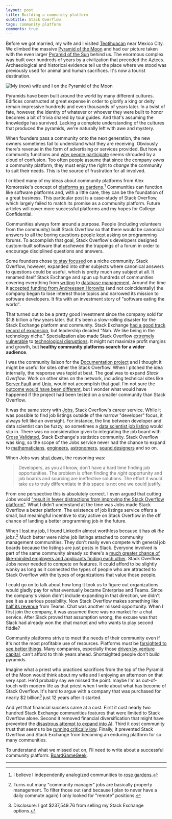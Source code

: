 ```yaml
---
layout: post
title: Building a community platform
subtitle: Stack Overflow
tags: community platform
comments: true
---
```


Before we got married, my wife and I visited
[Teotihuacan](https://en.wikipedia.org/wiki/Teotihuacan) near Mexico
City. We climbed the massive [Pyramid of the
Moon](https://en.wikipedia.org/wiki/Pyramid_of_the_Moon) and had our
picture taken with the even larger [Pyramid of the
Sun](https://en.wikipedia.org/wiki/Pyramid_of_the_Sun) behind us. The
enormous complex was built over hundreds of years by a civilization
that preceded the Aztecs. Archaeological and historical evidence tell
us the place where we stood was previously used for animal and human
sacrifices. It's now a tourist destination.

![My (now) wife and I on the Pyramid of the
Moon](/images/usonthemoon.jpg)

Pyramids have been built around the world by many different
cultures. Edifices constructed at great expense in order to glorify a
king or deity remain impressive hundreds and even thousands of years
later. In a twist of fate, however, the identity of whatever or
whoever they were built to honor becomes a bit of trivia shared by
tour guides. And that's assuming the knowledge has survived. Lacking a
complete understanding of the cultures that produced the pyramids,
we're naturally left with awe and mystery.

When founders pass a community onto the next generation, the new
owners sometimes fail to understand what they are receiving. Obviously
there's revenue in the form of advertising or services provided. But
how a community functions and [why people
participate](/2016/07/13/QA_economics.html) seems shrouded by a cloud
of confusion. Too often people assume that since the company _owns_ a
community platform, they must enjoy the right to _change_ the
community to suit their needs. This is the source of frustration for
all involved.

I cribbed many of my ideas about community platforms from Alex
Komoroske's concept of [platforms as
gardens](komoroske.com/gardening-platforms).[^1] Communities can
function like software platforms and, with a little care, they can be
the foundation of a great business. This particular post is a
case-study of Stack Overflow, which largely failed to match its
promise as a community platform. Future articles will cover more
successful platforms and my hopes for College Confidential.

Communities always form around a purpose. People (including volunteers
from the community) built Stack Overflow so that there would be
canonical answers to all the boring questions people kept asking on
programming forums. To accomplish that goal, Stack Overflow's
developers designed custom-built software that eschewed the trappings
of a forum in order to encourage disciplined questions and answers.

Some founders chose [to stay focused](/2019/12/11/founders.html) on a
niche community. Stack Overflow, however, expanded into other subjects
where canonical answers to questions could be useful, which is pretty
much any subject at all. It renamed itself Stack Exchange and spun up
hundreds of communities covering everything from
[writing](https://writing.stackexchange.com/) to [database
management](https://dba.stackexchange.com/). Around the time it
[accepted funding from Andreessen
Horowitz](https://web.archive.org/web/20190212075510/https://stackoverflow.blog/2015/01/20/andreessen-horowitz-invests-in-stack-exchange/)
(and not coincidentally) the company began to lose interest those
topics and narrowed its mission to software developers. It fits with
an investment story of "software eating the world".

That turned out to be a pretty good investment since the company sold
for $1.8 billion a few years later. But it's been a slow-rolling
disaster for the Stack Exchange platform and community. Stack Exchange
[had a good track record of
expansion](/2021/08/19/community_startup.html), but leadership decided
"Nah. We like being in the technology niche." Specialization also made
Stack Overflow [extremely vulnerable](/2023/05/17/so_business.html) to
[technological disruptions](/2023/06/02/strike_comentary.html). It
might not maximize profit margins and growth, but **healthy community
platforms search for a wider audience**.

I was the community liaison for the [Documentation
project](https://meta.stackoverflow.com/questions/303865/warlords-of-documentation-a-proposed-expansion-of-stack-overflow)
and I thought it might be useful for sites other the Stack
Overflow. When I pitched the idea internally, the response was tepid
at best. The goal was to expand _Stack Overflow_. Work on other sites
on the network, including technical sites like [Server
Fault](https://serverfault.com/) and
[Unix](https://unix.stackexchange.com/), would not accomplish that
goal. I'm not sure the [outcome would have been
different](https://meta.stackoverflow.com/questions/354217/sunsetting-documentation),
but I wonder what would have happened if the project had been tested
on a smaller community than Stack Overflow.

It was the same story with [Jobs](https://stackoverflow.com/jobs/),
Stack Overflow's career service. While it was possible to find job
listings outside of the narrow "developer" focus, it always felt like
an oversight. For instance, the line between developer and data
scientist can be fuzzy, so sometimes a [data scientist job
listing](https://web.archive.org/web/20180828232025/https://stackoverflow.com/jobs/155241/data-scientist-national-security-agency)
would slip in. There was no consideration given to integrating the job
board with [Cross Validated](https://stats.stackexchange.com/), Stack
Exchange's statistics community. Stack Overflow was king, so the scope
of the Jobs service never had the chance to expand to
[mathematicians](https://mathoverflow.net/),
[engineers](https://engineering.stackexchange.com/),
[astronomers](https://astronomy.stackexchange.com/), [sound
designers](https://sound.stackexchange.com/) and so on.

When Jobs was [shut
down](https://meta.stackoverflow.com/questions/415293/sunsetting-jobs-developer-story),
the reasoning was:

>  Developers, as you all know, don’t have a hard time finding job
>  opportunities. The problem is often finding the _right_ opportunity
>  and job boards and sourcing are ineffective solutions. The effort
>  it would take us to truly differentiate in this space is not one we
>  could justify.

From one perspective this is absolutely correct. I even argued that
cutting Jobs would ["result in fewer distractions from improving the
Stack Overflow platform"](/2021/04/27/reading_tealeaves.html). What I
didn't understand at the time was Jobs made Stack Overflow a better
platform. The existence of job listings service offers a small, but
meaningful incentive to stay active on Stack Overflow in the off
chance of landing a better programming job in the future.

When [I lost my job](/2021/04/23/job_hunting.html), I found LinkedIn
almost worthless because it has _all the jobs_.[^2] Much better were
niche job listings attached to community management communities. They
don't really even compete with general job boards because the listings
are just posts in Slack. Everyone involved is part of the same
community already so there's a [much greater chance of like-minded
employers and applicants finding each
other](/2022/05/23/community_product.html). Stack Overflow Jobs never
needed to compete on features. It could afford to be slightly wonky as
long as it connected the types of people who are attracted to Stack
Overflow with the types of organizations that value those people.

I could go on to talk about how long it took us to figure out
organizations would gladly pay for what eventually became Enterprise
and Teams. Since the company's vision didn't include expanding in that
direction, we didn't see it as a serious possibility. Now Stack
Overflow makes something like [half its
revenue](/2023/05/17/so_business.html) from Teams. Chat was another
missed opportunity. When I first join the company, it was assumed
there was no market for a chat service. After Slack proved that
assumption wrong, the excuse was that Slack had already won the chat
market and who wants to play second fiddle?

Community platforms strive to meet the needs of their community even
if it's not the most profitable use of resources. Platforms must be
[farsighted to see better
things](https://www.youtube.com/watch?v=CqqHo8to-6A). Many companies,
especially those [driven by venture
capital](https://www.youtube.com/watch?v=CqqHo8to-6A), can't afford to
think years ahead. Shortsighted people don't build pyramids. 

Imagine what a priest who practiced sacrifices from the top of the
Pyramid of the Moon would think about my wife and I enjoying an
afternoon on that very spot. He'd probably say we missed the
point. maybe I'm as out-of-touch with modern life as that priest when
I write about what has become of Stack Overflow. It's hard to argue
with a company that was purchased for nearly $2 billion[^3] just 12
years after it started.

And yet that financial success came at a cost. First it cost nearly
two hundred Stack Exchange communities features that were limited to
Stack Overflow alone. Second it removed financial diversification that
might have prevented the [disastrous attempt to expand into
AI](/2023/06/26/problem_ai.html). Third it cost community trust that
seems to be [running critically
low](/2023/10/16/catija.html). Finally, it prevented Stack Overflow
and Stack Exchange from becoming an enduring platform for so many
communities. 

To understand what we missed out on, I'll need to write about a
successful community platform:
[BoardGameGeek](https://boardgamegeek.com/wiki/page/Welcome_to_BoardGameGeek).

---
 

[^1]: I believe I independently analogized communities to 
    [rose gardens](/2020/02/07/rose_parable.html).
    
[^2]: Turns out many "community manager" jobs are basically property
    management. To filter those out (and because I plan to never have
    a daily commute again) I only looked for "remote" positions.
    
[^3]: Disclosure: I got $237,549.76 from selling my Stack Exchange
    options.

<!-- Recently I gave an internal presentation about the purpose of the
College Confidential community. I pointed out that [our
site](https://www.collegeconfidential.com/about-us/) currently claims:

> College Confidential is your gateway to real, unfiltered guidance to
> higher education, through the power of community.

But I would phrase our purpose[^1] a bit differently:

> CC exists to help students plan and prepare for success in higher
> education.

I purposely removed any reference to "community" because it's a means
to an end rather than core to our purpose. Even though a significant
percentage of our site traffic ends up in the forums, hosting a
community only makes sense in so far as it helps ups achieve our goals
around education.

Members of our community don't see it that way, of course. I'm
thrilled to be working for a community that have developed lifelong
friendships and has an active off-topic section. Sometimes those
connections can produce [unexpected
value](https://jlericson.com/2022/05/23/community_product.html) and I
don't want to lose them. But I never want to mistake this very good
thing for our ultimate purpose in hosting it.


---

[^1]: I gave other people a chance to articulate our purpose and we
    all had similar answers. Encouraging!
-->
